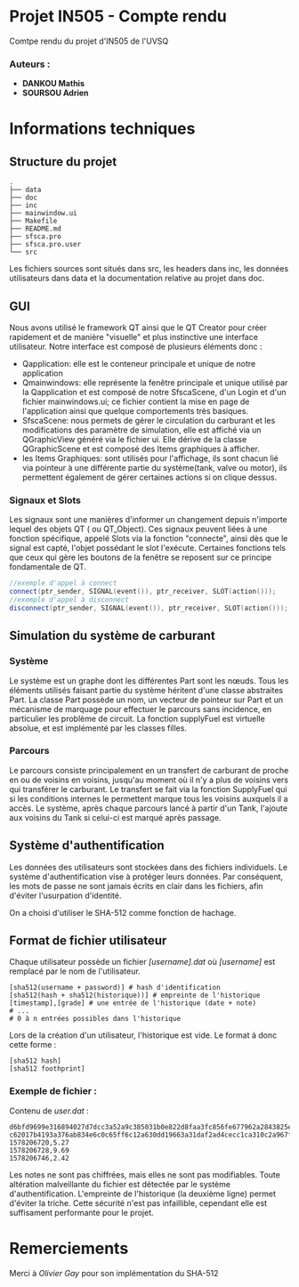 ﻿# Projet IN505 - Compte rendu

Comtpe rendu du projet d'IN505 de l'UVSQ

### Auteurs :

- **DANKOU Mathis**
- **SOURSOU Adrien**

# Informations techniques

## Structure du projet

```shell
.
├── data
├── doc
├── inc
├── mainwindow.ui
├── Makefile
├── README.md
├── sfsca.pro
├── sfsca.pro.user
└── src
```

Les fichiers sources sont situés dans src, les headers dans inc, les données utilisateurs dans data et la documentation relative au projet dans doc.

## GUI
Nous avons utilisé le framework QT ainsi que le QT Creator pour créer rapidement et de manière "visuelle" et plus instinctive une interface utilisateur.
Notre interface est composé de plusieurs éléments donc :
* Qapplication: elle est le conteneur principale et unique de notre application  
* Qmainwindows: elle représente la fenêtre principale et unique utilisé par la Qapplication et est composé de notre SfscaScene, d'un Login et d'un fichier mainwindows.ui; ce fichier contient la mise en page de l'application ainsi que quelque comportements très basiques.
* SfscaScene: nous permets de gérer le circulation du carburant et les modifications des paramètre de simulation, elle est affiché via un QGraphicView généré via le fichier ui.
Elle dérive de la classe QGraphicScene et est composé des Items graphiques à afficher. 
* les Items Graphiques: sont utilisés pour l'affichage, ils sont chacun lié via pointeur à une 
 différente partie du système(tank, valve ou motor), ils permettent également de gérer certaines actions si on clique dessus.
### Signaux et Slots
Les signaux sont une manières d'informer un changement depuis n'importe lequel des objets QT ( ou QT_Object). Ces signaux peuvent liées à une fonction spécifique, appelé Slots via la fonction "connecte", ainsi dès que le signal est capté, l'objet possédant le slot l'exécute.
Certaines fonctions tels que ceux qui gère les boutons de la fenêtre se reposent sur ce principe fondamentale de QT.
```cpp
//exemple d'appel à connect
connect(ptr_sender, SIGNAL(event()), ptr_receiver, SLOT(action()));
//exemple d'appel à disconnect
disconnect(ptr_sender, SIGNAL(event()), ptr_receiver, SLOT(action()));
``` 
## Simulation du système de carburant
### Système
Le système est un graphe dont les différentes Part sont les nœuds.
Tous les éléments utilisés faisant partie du système héritent d'une classe abstraites Part.
La classe Part possède un nom, un vecteur de pointeur sur Part et un mécanisme de marquage pour effectuer le parcours sans incidence, en particulier les problème de circuit. La fonction supplyFuel est virtuelle absolue, et est implémenté par les classes filles.

### Parcours
Le parcours consiste principalement en un transfert de carburant de proche en ou de voisins en voisins, jusqu'au moment où il n'y a plus de voisins vers qui transférer le carburant.
Le transfert se fait via la fonction SupplyFuel qui si les conditions internes le permettent marque tous les voisins auxquels il a accès.
Le système, après chaque parcours lancé à partir d'un Tank, l'ajoute aux voisins du Tank si celui-ci est marqué après passage.  
## Système d'authentification

Les données des utilisateurs sont stockées dans des fichiers individuels. Le système d'authentification vise à protéger leurs données. Par conséquent, les mots de passe ne sont jamais écrits en clair dans les fichiers, afin d'éviter l'usurpation d'identité.

On a choisi d'utiliser le SHA-512 comme fonction de hachage.

## Format de fichier utilisateur

Chaque utilisateur possède un fichier *[username].dat* où *[username]* est remplacé par le nom de l'utilisateur.
```shell
[sha512(username + password)] # hash d'identification
[sha512(hash + sha512(historique))] # empreinte de l'historique
[timestamp],[grade] # une entrée de l'historique (date + note)
# ...
# 0 à n entrées possibles dans l'historique
```

Lors de la création d'un utilisateur, l'historique est vide. Le format à donc cette forme :
```
[sha512 hash]
[sha512 foothprint]
```

### Exemple de fichier :

Contenu de *user.dat* :
```
d6bfd9699e316894027d7dcc3a52a9c385031b0e822d8faa3fc856fe677962a2843825e1818d72fe32ee6bd02a4e065cbdbbb5a318dc02db873d6e8a5a0c0934
c62017b4193a376ab834e6c0c65ff6c12a630dd19663a31daf2ad4cecc1ca310c2a967f37ccad58da28ac8d25ef3b9aa0a98fc48a99c088b5b5977fcd2e14884
1578206720,5.27
1578206728,9.69
1578206746,2.42
```

Les notes ne sont pas chiffrées, mais elles ne sont pas modifiables.
Toute altération malveillante du fichier est détectée par le système d'authentification.
L'empreinte de l'historique (la deuxième ligne) permet d'éviter la triche.
Cette sécurité n'est pas infaillible, cependant elle est suffisament performante pour le projet.


# Remerciements

Merci à *Olivier Gay* pour son implémentation du SHA-512
